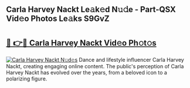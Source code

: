 ## Carla Harvey Nackt Le𝚊k𝚎d N𝚞𝚍e - Part-QSX Vid𝚎o Photos Le𝚊ks S9GvZ

# <h2><a href="http://fb4izvd.evod.top/?m=Carla+Harvey+Nackt">🔗 👉🔴 Carla Harvey Nackt Vid𝚎o Ph𝚘t𝚘s</a></h2>

[![Carla Harvey Nackt N𝚞d𝚎s](https://i.imgur.com/8V9OHl7.gif)](http://fb4izvd.evod.top/?m=Carla+Harvey+Nackt)
Dance and lifestyle influencer Carla Harvey Nackt, creating engaging online content. The public's perception of Carla Harvey Nackt has evolved over the years, from a beloved icon to a polarizing figure. 

